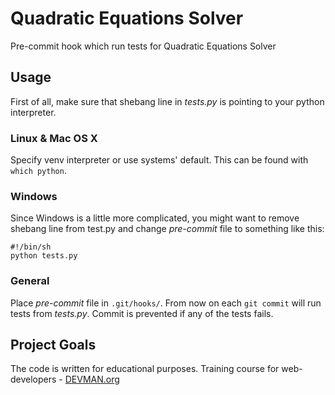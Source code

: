 # Quadratic Equations Solver

Pre-commit hook which run tests for Quadratic Equations Solver

## Usage

First of all, make sure that shebang line in *tests.py* is pointing to your python interpreter.

### Linux & Mac OS X
Specify venv interpreter or use systems' default. This can be found with `which python`.

### Windows
Since Windows is a little more complicated, you might want to remove shebang line from test.py and change *pre-commit* file to something like this:

```
#!/bin/sh
python tests.py
```

### General

Place *pre-commit* file in `.git/hooks/`. From now on each `git commit` will run tests from *tests.py*. Commit is prevented if any of the tests fails.

## Project Goals

The code is written for educational purposes. Training course for web-developers - [DEVMAN.org](https://devman.org)
